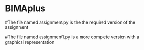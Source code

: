 # BIMAplus
#The file named assignment.py is the the required version of the assignment

#The file named assignment1.py is a more complete version with a graphical representation
